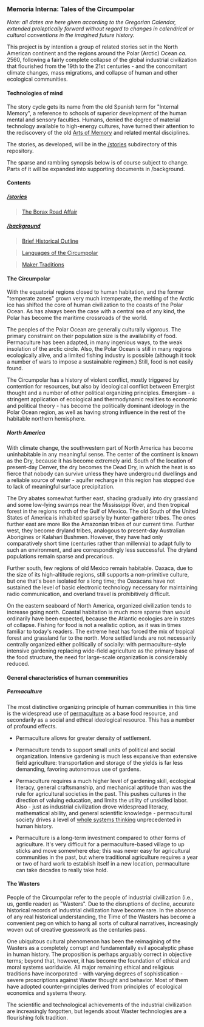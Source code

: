 ### Memoria Interna: Tales of the Circumpolar

_Note: all dates are here given according to the Gregorian Calendar, extended proleptically forward without regard to changes in calendrical or cultural conventions in the imagined future history._

This project is by intention a group of related stories set in the North American continent and the regions around the Polar (Arctic) Ocean _ca._ 2560, following a fairly complete collapse of the global industrial civilization that flourished from the 19th to the 21st centuries - and the concomitant climate changes, mass migrations, and collapse of human and other ecological communities.

#### Technologies of mind
The story cycle gets its name from the old Spanish term for "Internal Memory", a reference to schools of superior development of the human mental and sensory faculties. Humans, denied the degree of material technology available to high-energy cultures, have turned their attention to the rediscovery of the old [Arts of Memory](http://en.wikipedia.org/wiki/Art_of_memory) and related mental disciplines.

The stories, as developed, will be in the [/stories](./stories) subdirectory of this repository.

The sparse and rambling synopsis below is of course subject to change. Parts of it will be expanded into supporting documents in /background.

#### Contents
##### [/stories](./stories)
>[The Borax Road Affair](./stories/the-borax-road-affair)

##### [/background](./background)
>[Brief Historical Outline](./background/historical_outline.md)

>[Languages of the Circumpolar](./background/human_languages.md)

>[Maker Traditions](./background/maker-traditions.md)


#### The Circumpolar
With the equatorial regions closed to human habitation, and the former "temperate zones" grown very much intemperate, the melting of the Arctic ice has shifted the core of human civilization to the coasts of the Polar Ocean. As has always been the case with a central sea of any kind, the Polar has become the maritime crossroads of the world. 

The peoples of the Polar Ocean are generally culturally vigorous. The primary constraint on their population size is the availability of food. Permaculture has been adapted, in many ingenious ways, to the weak insolation of the arctic circle. Also, the Polar Ocean is still in many regions ecologically alive, and a limited fishing industry is possible (although it took a number of wars to impose a sustainable regimen.) Still, food is not easily found.

The Circumpolar has a history of violent conflict, mostly triggered by contention for resources, but also by ideological conflict between Emergist thought and a number of other political organizing principles. Emergism - a stringent application of ecological and thermodynamic realities to economic and political theory - has become the politically dominant ideology in the Polar Ocean region, as well as having strong influence in the rest of the habitable northern hemisphere. 

##### North America
With climate change, the southwestern part of North America has become uninhabitable in any meaningful sense. The center of the continent is known as the Dry, because it has become extremely arid. South of the location of present-day Denver, the dry becomes the Dead Dry, in which the heat is so fierce that nobody can survive unless they have underground dwellings and a reliable source of water - aquifer recharge in this region has stopped due to lack of meaningful surface precipitation. 

The Dry abates somewhat further east, shading gradually into dry grassland and some low-lying swamps near the Mississippi River, and then tropical forest in the regions north of the Gulf of Mexico. The old South of the United States of America is inhabited sparsely by hunter-gatherer tribes. The ones further east are more like the Amazonian tribes of our current time. Further west, they become dryland tribes, analogous to present-day Australian Aborigines or Kalahari Bushmen. However, they have had only comparatively short time (centuries rather than millennia) to adapt fully to such an environment, and are correspondingly less successful. The dryland populations remain sparse and precarious.

Further south, few regions of old Mexico remain habitable. Oaxaca, due to the size of its high-altitude regions, still supports a non-primitive culture, but one that's been isolated for a long time; the Oaxacans have not sustained the level of basic electronic technology necessary for maintaining radio communication, and overland travel is prohibitively difficult.

On the eastern seaboard of North America, organized civilization tends to increase going north. Coastal habitation is much more sparse than would ordinarily have been expected, because the Atlantic ecologies are in states of collapse. Fishing for food is not a realistic option, as it was in times familiar to today's readers. The extreme heat has forced the mix of tropical forest and grassland far to the north. More settled lands are not necessarily centrally organized either politically of socially: with permaculture-style intensive gardening replacing wide-field agriculture as the primary base of the food structure, the need for large-scale organization is considerably reduced.


#### General characteristics of human communities

##### Permaculture
The most distinctive organizing principle of human communities in this time is the widespread use of [permaculture](http://en.wikipedia.org/wiki/Permaculture) as a base food resource, and secondarily as a social and ethical ideological resource. This has a number of profound effects.

* Permaculture allows for greater density of settlement.

* Permaculture tends to support small units of political and social organization. Intensive gardening is much less expansive than extensive field agriculture: transportation and storage of the yields is far less demanding, favoring autonomous use of gardens.

* Permaculture requires a much higher level of gardening skill, ecological literacy, general craftsmanship, and mechanical aptitude than was the rule for agricultural societies in the past. This pushes cultures in the direction of valuing education, and limits the utility of unskilled labor. Also - just as industrial civilization drove widespread literacy, mathematical ability, and general scientific knowledge - permacultural society drives a level of [whole systems thinking](http://en.wikipedia.org/wiki/Systems_thinking) unprecedented in human history.

* Permaculture is a long-term investment compared to other forms of agriculture. It's very difficult for a permaculture-based village to up sticks and move somewhere else; this was never easy for agricultural communities in the past, but where traditional agriculture requires a year or two of hard work to establish itself in a new location, permaculture can take decades to really take hold.


#### The Wasters
People of the Circumpolar refer to the people of industrial civiilization (i.e., us, gentle reader) as "Wasters". Due to the disruptions of decline, accurate historical records of industrial civilization have become rare. In the absence of any real historical understanding, the Time of the Wasters has become a convenient peg on which to hang all sorts of cultural narratives, increasingly woven out of creative guesswork as the centuries pass.

One ubiquitous cultural phenomenon has been the reimagining of the Wasters as a completely corrupt and fundamentally evil apocalyptic phase in human history. The proposition is perhaps arguably correct in objective terms; beyond that, however, it has become the foundation of ethical and moral systems worldwide. All major remaining ethical and religious traditions have incorporated - with varying degrees of sophistication - severe proscriptions against Waster thought and behavior. Most of them have adopted counter-principles derived from principles of ecological economics and systems theory.

The scientific and technological achievements of the industrial civilization are increasingly forgotten, but legends about Waster technologies are a flourishing folk tradition. 


